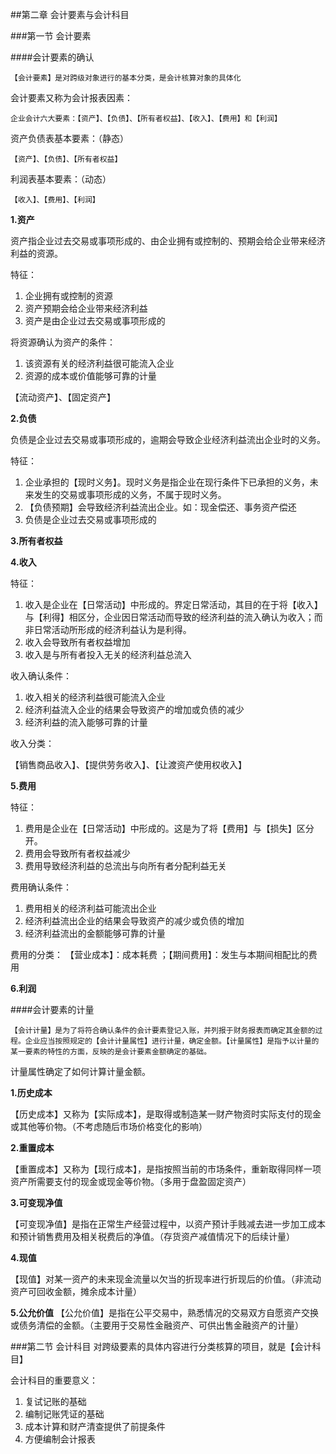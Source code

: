##第二章 会计要素与会计科目

###第一节 会计要素

####会计要素的确认

	【会计要素】是对跨级对象进行的基本分类，是会计核算对象的具体化
	
会计要素又称为会计报表因素：

	企业会计六大要素：【资产】、【负债】、【所有者权益】、【收入】、【费用】和【利润】
	
资产负债表基本要素：（静态）

	【资产】、【负债】、【所有者权益】
	
利润表基本要素：（动态）
	
	【收入】、【费用】、【利润】
	
**1.资产**

资产指企业过去交易或事项形成的、由企业拥有或控制的、预期会给企业带来经济利益的资源。

特征：

1. 企业拥有或控制的资源
2. 资产预期会给企业带来经济利益
3. 资产是由企业过去交易或事项形成的

将资源确认为资产的条件：

1. 该资源有关的经济利益很可能流入企业
2. 资源的成本或价值能够可靠的计量

【流动资产】、【固定资产】

**2.负债**

负债是企业过去交易或事项形成的，逾期会导致企业经济利益流出企业时的义务。

特征：

1. 企业承担的【现时义务】。现时义务是指企业在现行条件下已承担的义务，未来发生的交易或事项形成的义务，不属于现时义务。
2. 【负债预期】会导致经济利益流出企业。如：现金偿还、事务资产偿还
3. 负债是企业过去交易或事项形成的

**3.所有者权益**

**4.收入**

特征：

1. 收入是企业在【日常活动】中形成的。界定日常活动，其目的在于将【收入】与【利得】相区分，企业因日常活动而导致的经济利益的流入确认为收入；而非日常活动所形成的经济利益认为是利得。
2. 收入会导致所有者权益增加
3. 收入是与所有者投入无关的经济利益总流入

收入确认条件：

1. 收入相关的经济利益很可能流入企业
2. 经济利益流入企业的结果会导致资产的增加或负债的减少
3. 经济利益的流入能够可靠的计量

收入分类：

【销售商品收入】、【提供劳务收入】、【让渡资产使用权收入】

**5.费用**

特征：

1. 费用是企业在【日常活动】中形成的。这是为了将【费用】与【损失】区分开。
2. 费用会导致所有者权益减少
3. 费用导致经济利益的总流出与向所有者分配利益无关

费用确认条件：

1. 费用相关的经济利益可能流出企业
2. 经济利益流出企业的结果会导致资产的减少或负债的增加
3. 经济利益流出的金额能够可靠的计量

费用的分类：
【营业成本】：成本耗费 ；【期间费用】：发生与本期间相配比的费用

**6.利润**

####会计要素的计量

	【会计计量】是为了将符合确认条件的会计要素登记入账，并列报于财务报表而确定其金额的过程。企业应当按照规定的【会计计量属性】进行计量，确定金额。【计量属性】是指予以计量的某一要素的特性的方面，反映的是会计要素金额确定的基础。
	
计量属性确定了如何计算计量金额。
	
**1.历史成本**

【历史成本】又称为【实际成本】，是取得或制造某一财产物资时实际支付的现金或其他等价物。（不考虑随后市场价格变化的影响）

**2.重置成本**

【重置成本】又称为【现行成本】，是指按照当前的市场条件，重新取得同样一项资产所需要支付的现金或现金等价物。（多用于盘盈固定资产）

**3.可变现净值**

【可变现净值】是指在正常生产经营过程中，以资产预计手贱减去进一步加工成本和预计销售费用及相关税费后的净值。（存货资产减值情况下的后续计量）

**4.现值**

【现值】对某一资产的未来现金流量以欠当的折现率进行折现后的价值。（非流动资产可回收金额，摊余成本计量）

**5.公允价值**
【公允价值】是指在公平交易中，熟悉情况的交易双方自愿资产交换或债务清偿的金额。（主要用于交易性金融资产、可供出售金融资产的计量）

###第二节 会计科目
	对跨级要素的具体内容进行分类核算的项目，就是【会计科目】
	
会计科目的重要意义：

1. 复试记账的基础
2. 编制记账凭证的基础
3. 成本计算和财产清查提供了前提条件
4. 方便编制会计报表


